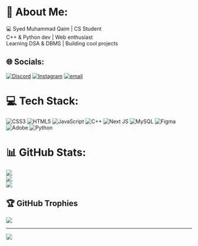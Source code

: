 # 💫 About Me:
💻 Syed Muhammad Qaim | CS Student<br>C++ & Python dev | Web enthusiast<br>Learning DSA & DBMS | Building cool projects


## 🌐 Socials:
[![Discord](https://img.shields.io/badge/Discord-%237289DA.svg?logo=discord&logoColor=white)](https://discord.gg/mh_qaim2809) [![Instagram](https://img.shields.io/badge/Instagram-%23E4405F.svg?logo=Instagram&logoColor=white)](https://instagram.com/qaim._.x) [![email](https://img.shields.io/badge/Email-D14836?logo=gmail&logoColor=white)](mailto:Mh.qaim69@gmail.com) 

# 💻 Tech Stack:
![CSS3](https://img.shields.io/badge/css3-%231572B6.svg?style=for-the-badge&logo=css3&logoColor=white) ![HTML5](https://img.shields.io/badge/html5-%23E34F26.svg?style=for-the-badge&logo=html5&logoColor=white) ![JavaScript](https://img.shields.io/badge/javascript-%23323330.svg?style=for-the-badge&logo=javascript&logoColor=%23F7DF1E) ![C++](https://img.shields.io/badge/c++-%2300599C.svg?style=for-the-badge&logo=c%2B%2B&logoColor=white) ![Next JS](https://img.shields.io/badge/Next-black?style=for-the-badge&logo=next.js&logoColor=white) ![MySQL](https://img.shields.io/badge/mysql-4479A1.svg?style=for-the-badge&logo=mysql&logoColor=white) ![Figma](https://img.shields.io/badge/figma-%23F24E1E.svg?style=for-the-badge&logo=figma&logoColor=white) ![Adobe](https://img.shields.io/badge/adobe-%23FF0000.svg?style=for-the-badge&logo=adobe&logoColor=white) ![Python](https://img.shields.io/badge/python-3670A0?style=for-the-badge&logo=python&logoColor=ffdd54)
# 📊 GitHub Stats:
![](https://github-readme-stats.vercel.app/api?username=MQaim47&theme=transparent&hide_border=false&include_all_commits=false&count_private=false)<br/>
![](https://nirzak-streak-stats.vercel.app/?user=MQaim47&theme=transparent&hide_border=false)<br/>
![](https://github-readme-stats.vercel.app/api/top-langs/?username=MQaim47&theme=transparent&hide_border=false&include_all_commits=false&count_private=false&layout=compact)

## 🏆 GitHub Trophies
![](https://github-profile-trophy.vercel.app/?username=MQaim47&theme=radical&no-frame=false&no-bg=true&margin-w=4)

---
[![](https://visitcount.itsvg.in/api?id=MQaim47&icon=0&color=0)](https://visitcount.itsvg.in)

<!-- Proudly created with GPRM ( https://gprm.itsvg.in ) -->
